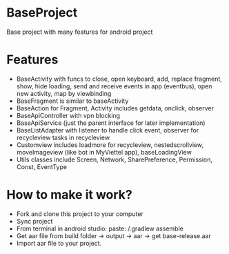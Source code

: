 # BaseProject
Base project with many features for android project
# Features
- BaseActivity with funcs to close, open keyboard, add, replace fragment, show, hide loading, send and receive events in app (eventbus), open new activity, map by viewbinding
- BaseFragment is similar to baseActivity
- BaseAction for Fragment, Activity includes getdata, onclick, observer
- BaseApiController with vpn blocking
- BaseApiService (just the parent interface for later implementation)
- BaseListAdapter with listener to handle click event, observer for recycleview tasks in recycleview
- Customview includes loadmore for recycleview, nestedscrollview, moveImageview (like bot in MyViettel app), baseLoadingView
- Utils classes include Screen, Network, SharePreference, Permission, Const, EventType
# How to make it work?
- Fork and clone this project to your computer
- Sync project
- From terminal in android studio: paste: /.gradlew assemble
- Get aar file from build folder -> output -> aar -> get base-release.aar
- Import aar file to your project.
